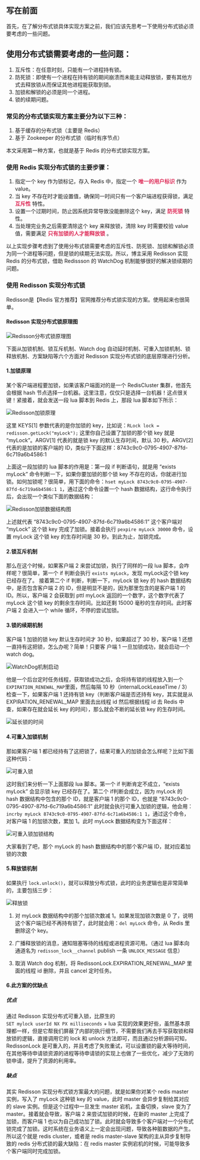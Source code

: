 ## 写在前面

首先，在了解分布式锁具体实现方案之前，我们应该先思考一下使用分布式锁必须要考虑的一些问题。

## 使用分布式锁需要考虑的一些问题：

1. 互斥性：在任意时刻，只能有一个进程持有锁。
2. 防死锁：即使有一个进程在持有锁的期间崩溃而未能主动释放锁，要有其他方式去释放锁从而保证其他进程能获取到锁。
3. 加锁和解锁的必须是同一个进程。
4. 锁的续期问题。

### 常见的分布式锁实现方案主要分为以下三种：

1. 基于缓存的分布式锁（主要是 Redis）
2. 基于 Zookeeper 的分布式锁（临时有序节点）

本文采用第一种方案，也就是基于 Redis 的分布式锁实现方案。​

### 使用 Redis 实现分布式锁的主要步骤：

1. 指定一个 key 作为锁标记，存入 Redis 中，指定一个 **<font color="#de2c58">唯一的用户标识</font>** 作为 value。
2. 当 key 不存在时才能设置值，确保同一时间只有一个客户端进程获得锁，满足 **<font color="#de2c58">互斥性</font>** 特性。
3. 设置一个过期时间，防止因系统异常导致没能删除这个 key，满足 **<font color="#de2c58">防死锁</font>** 特性。
4. 当处理完业务之后需要清除这个 key 来释放锁，清除 key 时需要校验 value 值，需要满足 **<font color="#de2c58">只有加锁的人才能释放锁</font>** 。

以上实现步骤考虑到了使用分布式锁需要考虑的互斥性、防死锁、加锁和解锁必须为同一个进程等问题，但是锁的续期无法实现。所以，博主采用 Redisson 实现 Redis 的分布式锁，借助 Redissson 的 WatchDog 机制能够很好的解决锁续期的问题。

### 使用 Redisson 实现分布式锁

Redisson是【Redis 官方推荐】官网推荐分布式锁实现的方案。使用起来也很简单。

#### Redisson 实现分布式锁原理图

![Redisson分布式锁原理图](img/Redisson分布式锁原理图.png)

下面从加锁机制、锁互斥机制、Watch dog 自动延时机制、可重入加锁机制、锁释放机制、方案缺陷等六个方面对 Redisson 实现分布式锁的底层原理进行分析。

#### 1.加锁原理

某个客户端进程要加锁，如果该客户端面对的是一个 RedisCluster 集群，他首先会根据 hash 节点选择一台机器。这里注意，仅仅只是选择一台机器！这点很关键！紧接着，就会发送一段 lua 脚本到
Redis 上，那段 lua 脚本如下所示：

![Redisson加锁原理](img/Redisson加锁原理.png)

这里 KEYS[1] 参数代表的是你加锁的 key，比如说：```RLock lock = redisson.getLock("myLock");```     这里你自己设置了加锁的那个锁 key 就是 “myLock”。ARGV[1] 代表的就是锁 key 的默认生存时间，默认 30 秒。ARGV[2] 代表的是加锁的客户端的 ID，类似于下面这样：8743c9c0-0795-4907-87fd-6c719a6b4586:1

上面这一段加锁的 lua 脚本的作用是：第一段 if 判断语句，就是用 “exists myLock” 命令判断一下，如果你要加锁的那个锁 key 不存在的话，你就进行加锁。如何加锁呢？很简单，用下面的命令：```hset myLock 8743c9c0-0795-4907-87fd-6c719a6b4586:1 1```，通过这个命令设置一个 hash 数据结构，这行命令执行后，会出现一个类似下面的数据结构：

![Redisson加锁数据结构图](img/Redisson加锁数据结构图.png)

上述就代表 “8743c9c0-0795-4907-87fd-6c719a6b4586:1” 这个客户端对 “myLock” 这个锁 key 完成了加锁。接着会执行 ```pexpire myLock 30000``` 命令，设置 myLock 这个锁 key 的生存时间是 30 秒。到此为止，加锁完成。

#### 2.锁互斥机制

那么在这个时候，如果客户端 2 来尝试加锁，执行了同样的一段 lua 脚本，会咋样呢？很简单，第一个 if 判断会执行 ```exists myLock```，发现 myLock这个锁 key 已经存在了。
接着第二个 if 判断，判断一下，myLock 锁 key 的 hash 数据结构中，是否包含客户端 2 的 ID，但是明显不是的，因为那里包含的是客户端 1 的 ID。所以，客户端 2 会获取到 pttl myLock 返回的一个数字，这个数字代表了myLock 这个锁 key 的剩余生存时间。比如还剩 15000 毫秒的生存时间。此时客户端 2 会进入一个 while 循环，不停的尝试加锁。

#### 3.锁的续期机制

客户端 1 加锁的锁 key 默认生存时间才 30 秒，如果超过了 30 秒，客户端 1 还想一直持有这把锁，怎么办呢？简单！只要客
户端 1 一旦加锁成功，就会启动一个 watch dog。

![WatchDog机制启动](img/WatchDog机制启动.png)

他是一个后台定时任务线程，获取锁成功之后，会将持有锁的线程放入到一个 ```EXPIRATION_RENEWAL_MAP```里面，然后每隔 10 秒（internalLockLeaseTime / 3）检查一下，如果客户端 1 还持有锁 key（判断客户端是否还持有 key，其实就是从 EXPIRATION_RENEWAL_MAP 里面去出线程 id 然后根据线程 id 去 Redis 中查，如果存在就会延长 key 的时间），那么就会不断的延长锁 key 的生存时间。

![延长锁的时间](img/延长锁的时间.png)


#### 4.可重入加锁机制

那如果客户端 1 都已经持有了这把锁了，结果可重入的加锁会怎么样呢？比如下面这种代码：

![可重入锁](img/可重入锁.png)

这时我们来分析一下上面那段 lua 脚本。第一个 if 判断肯定不成立，“exists myLock” 会显示锁 key 已经存在了。第二个 if判断会成立，因为 myLock 的 hash 数据结构中包含的那个 ID，就是客户端 1 的那个 ID，也就是 “8743c9c0-0795-4907-87fd-6c719a6b4586:1” 此时就会执行可重入加锁的逻辑，他会用：```incrby myLock 8743c9c0-0795-4907-87fd-6c71a6b4586:1 1```，通过这个命令，对客户端 1 的加锁次数，累加 1。此时 myLock 数据结构变为下面这样：

![可重入锁加锁结构](img/可重入锁加锁结构.png)

大家看到了吧，那个 myLock 的 hash 数据结构中的那个客户端 ID，就对应着加锁的次数

#### 5.释放锁机制

如果执行 ```lock.unlock()```，就可以释放分布式锁，此时的业务逻辑也是非常简单的，主要包括三步：

![释放锁](img/释放锁.png)

1. 对 myLock 数据结构中的那个加锁次数减 1。如果发现加锁次数是 0 了，说明这个客户端已经不再持有锁了，此时就会用：```del myLock``` 命令，从 Redis 里删除这个 key。

2. 广播释放锁的消息，通知阻塞等待的线程或进程资源可用。（通过 lua 脚本向通道名为 ```redisson_lock__channel``` publish 一条 ```UNLOCK_MESSAGE``` 信息）

3. 取消 Watch dog 机制，将 RedissonLock.EXPIRATION_RENEWAL_MAP 里面的线程 id 删除，并且 cancel 定时任务。

#### 6.此方案的优缺点

##### 优点

通过 Redisson 实现分布式可重入锁，比原生的 ```SET mylock userId NX PX milliseconds``` + lua 实现的效果更好些，虽然基本原理都一样，但是它帮我们屏蔽了内部的执行细节，不需要我们再去手写获取锁和释放锁的逻辑，直接调用它的 lock 和 unlock 方法即可，而且通过分析源码可知，RedissonLock 是可重入的，并且考虑了失败重试，可以设置锁的最大等待时间， 在其他等待申请锁资源的进程等待申请锁的实现上也做了一些优化，减少了无效的锁申请，提升了资源的利用率。

##### 缺点

其实 Redisson 实现分布式锁方案最大的问题，就是如果你对某个 redis master 实例，写入了 myLock 这种锁 key 的 value，此时 master 会异步复制给其对应的 slave 实例。但是这个过程中一旦发生 master 宕机，主备切换，slave 变为了 master。接着就会导致，客户端 2 来尝试加锁的时候，在新的 master 上完成了加锁，而客户端 1 也以为自己成功加了锁。此时就会导致多个客户端对一个分布式锁完成了加锁。这时系统在业务语义上一定会出现问题，导致各种脏数据的产生。所以这个就是 redis cluster，或者是 redis master-slave 架构的主从异步复制导致的 redis 分布式锁的最大缺陷：在 redis master 实例宕机的时候，可能导致多个客户端同时完成加锁。
